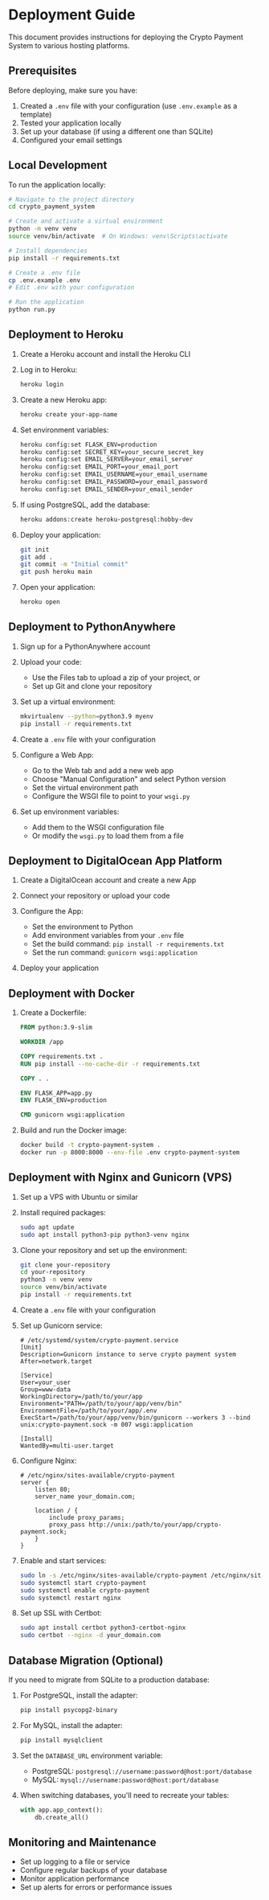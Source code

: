 # Deployment Guide

This document provides instructions for deploying the Crypto Payment System to various hosting platforms.

## Prerequisites

Before deploying, make sure you have:

1. Created a `.env` file with your configuration (use `.env.example` as a template)
2. Tested your application locally
3. Set up your database (if using a different one than SQLite)
4. Configured your email settings

## Local Development

To run the application locally:

```bash
# Navigate to the project directory
cd crypto_payment_system

# Create and activate a virtual environment
python -m venv venv
source venv/bin/activate  # On Windows: venv\Scripts\activate

# Install dependencies
pip install -r requirements.txt

# Create a .env file
cp .env.example .env
# Edit .env with your configuration

# Run the application
python run.py
```

## Deployment to Heroku

1. Create a Heroku account and install the Heroku CLI
2. Log in to Heroku:
   ```bash
   heroku login
   ```

3. Create a new Heroku app:
   ```bash
   heroku create your-app-name
   ```

4. Set environment variables:
   ```bash
   heroku config:set FLASK_ENV=production
   heroku config:set SECRET_KEY=your_secure_secret_key
   heroku config:set EMAIL_SERVER=your_email_server
   heroku config:set EMAIL_PORT=your_email_port
   heroku config:set EMAIL_USERNAME=your_email_username
   heroku config:set EMAIL_PASSWORD=your_email_password
   heroku config:set EMAIL_SENDER=your_email_sender
   ```

5. If using PostgreSQL, add the database:
   ```bash
   heroku addons:create heroku-postgresql:hobby-dev
   ```

6. Deploy your application:
   ```bash
   git init
   git add .
   git commit -m "Initial commit"
   git push heroku main
   ```

7. Open your application:
   ```bash
   heroku open
   ```

## Deployment to PythonAnywhere

1. Sign up for a PythonAnywhere account

2. Upload your code:
   - Use the Files tab to upload a zip of your project, or
   - Set up Git and clone your repository

3. Set up a virtual environment:
   ```bash
   mkvirtualenv --python=python3.9 myenv
   pip install -r requirements.txt
   ```

4. Create a `.env` file with your configuration

5. Configure a Web App:
   - Go to the Web tab and add a new web app
   - Choose "Manual Configuration" and select Python version
   - Set the virtual environment path
   - Configure the WSGI file to point to your `wsgi.py`

6. Set up environment variables:
   - Add them to the WSGI configuration file
   - Or modify the `wsgi.py` to load them from a file

## Deployment to DigitalOcean App Platform

1. Create a DigitalOcean account and create a new App

2. Connect your repository or upload your code

3. Configure the App:
   - Set the environment to Python
   - Add environment variables from your `.env` file
   - Set the build command: `pip install -r requirements.txt`
   - Set the run command: `gunicorn wsgi:application`

4. Deploy your application

## Deployment with Docker

1. Create a Dockerfile:
   ```dockerfile
   FROM python:3.9-slim
   
   WORKDIR /app
   
   COPY requirements.txt .
   RUN pip install --no-cache-dir -r requirements.txt
   
   COPY . .
   
   ENV FLASK_APP=app.py
   ENV FLASK_ENV=production
   
   CMD gunicorn wsgi:application
   ```

2. Build and run the Docker image:
   ```bash
   docker build -t crypto-payment-system .
   docker run -p 8000:8000 --env-file .env crypto-payment-system
   ```

## Deployment with Nginx and Gunicorn (VPS)

1. Set up a VPS with Ubuntu or similar

2. Install required packages:
   ```bash
   sudo apt update
   sudo apt install python3-pip python3-venv nginx
   ```

3. Clone your repository and set up the environment:
   ```bash
   git clone your-repository
   cd your-repository
   python3 -m venv venv
   source venv/bin/activate
   pip install -r requirements.txt
   ```

4. Create a `.env` file with your configuration

5. Set up Gunicorn service:
   ```
   # /etc/systemd/system/crypto-payment.service
   [Unit]
   Description=Gunicorn instance to serve crypto payment system
   After=network.target
   
   [Service]
   User=your_user
   Group=www-data
   WorkingDirectory=/path/to/your/app
   Environment="PATH=/path/to/your/app/venv/bin"
   EnvironmentFile=/path/to/your/app/.env
   ExecStart=/path/to/your/app/venv/bin/gunicorn --workers 3 --bind unix:crypto-payment.sock -m 007 wsgi:application
   
   [Install]
   WantedBy=multi-user.target
   ```

6. Configure Nginx:
   ```
   # /etc/nginx/sites-available/crypto-payment
   server {
       listen 80;
       server_name your_domain.com;
   
       location / {
           include proxy_params;
           proxy_pass http://unix:/path/to/your/app/crypto-payment.sock;
       }
   }
   ```

7. Enable and start services:
   ```bash
   sudo ln -s /etc/nginx/sites-available/crypto-payment /etc/nginx/sites-enabled
   sudo systemctl start crypto-payment
   sudo systemctl enable crypto-payment
   sudo systemctl restart nginx
   ```

8. Set up SSL with Certbot:
   ```bash
   sudo apt install certbot python3-certbot-nginx
   sudo certbot --nginx -d your_domain.com
   ```

## Database Migration (Optional)

If you need to migrate from SQLite to a production database:

1. For PostgreSQL, install the adapter:
   ```bash
   pip install psycopg2-binary
   ```

2. For MySQL, install the adapter:
   ```bash
   pip install mysqlclient
   ```

3. Set the `DATABASE_URL` environment variable:
   - PostgreSQL: `postgresql://username:password@host:port/database`
   - MySQL: `mysql://username:password@host:port/database`

4. When switching databases, you'll need to recreate your tables:
   ```python
   with app.app_context():
       db.create_all()
   ```

## Monitoring and Maintenance

- Set up logging to a file or service
- Configure regular backups of your database
- Monitor application performance
- Set up alerts for errors or performance issues 